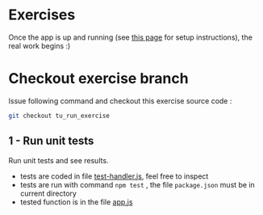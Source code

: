 # Exercises

Once the app is up and running (see [this page]((https://github.com/bensoille/lambda-tu-exercise/blob/master/README.md)) for setup instructions), the real work begins :)

# Checkout exercise branch
Issue following command and checkout this exercise source code :

```bash
git checkout tu_run_exercise
```

## 1 - Run unit tests
Run unit tests and see results.

- tests are coded in file [test-handler.js](), feel free to inspect
- tests are run with command `npm test` , the file `package.json` must be in current directory
- tested function is in the file [app.js]()

